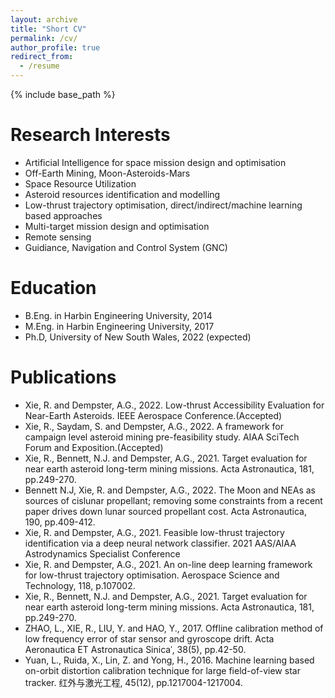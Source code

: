 ```yaml
---
layout: archive
title: "Short CV"
permalink: /cv/
author_profile: true
redirect_from:
  - /resume
---
```


{% include base_path %}

# Research Interests
* Artificial Intelligence for space mission design and optimisation
* Off-Earth Mining, Moon-Asteroids-Mars
* Space Resource Utilization
* Asteroid resources identification and modelling
* Low-thrust trajectory optimisation, direct/indirect/machine learning based approaches
* Multi-target mission design and optimisation
* Remote sensing 
* Guidiance, Navigation and Control System (GNC)

Education
======
* B.Eng. in Harbin Engineering University, 2014
* M.Eng. in Harbin Engineering University, 2017
* Ph.D, University of New South Wales, 2022 (expected)

Publications
======
* Xie, R. and Dempster, A.G., 2022. Low-thrust Accessibility Evaluation for Near-Earth Asteroids. IEEE Aerospace Conference.(Accepted)
* Xie, R., Saydam, S. and Dempster, A.G., 2022. A framework for campaign level asteroid mining pre-feasibility study. AIAA SciTech Forum and Exposition.(Accepted)
* Xie, R., Bennett, N.J. and Dempster, A.G., 2021. Target evaluation for near earth asteroid long-term mining missions. Acta Astronautica, 181, pp.249-270.
* Bennett N.J, Xie, R. and Dempster, A.G., 2022. The Moon and NEAs as sources of cislunar propellant; removing some constraints from a recent paper drives down lunar sourced propellant cost. Acta Astronautica, 190, pp.409-412. 
* Xie, R. and Dempster, A.G., 2021. Feasible low-thrust trajectory identification via a deep neural network classifier. 2021 AAS/AIAA Astrodynamics Specialist Conference
* Xie, R. and Dempster, A.G., 2021. An on-line deep learning framework for low-thrust trajectory optimisation. Aerospace Science and Technology, 118, p.107002.
* Xie, R., Bennett, N.J. and Dempster, A.G., 2021. Target evaluation for near earth asteroid long-term mining missions. Acta Astronautica, 181, pp.249-270.
* ZHAO, L., XIE, R., LIU, Y. and HAO, Y., 2017. Offline calibration method of low frequency error of star sensor and gyroscope drift. Acta Aeronautica ET Astronautica Sinicaˈ, 38(5), pp.42-50.
* Yuan, L., Ruida, X., Lin, Z. and Yong, H., 2016. Machine learning based on-orbit distortion calibration technique for large field-of-view star tracker. 红外与激光工程, 45(12), pp.1217004-1217004.
